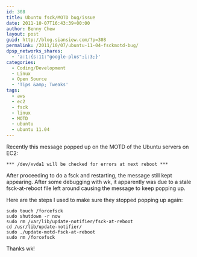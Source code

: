 ```yaml
---
id: 308
title: Ubuntu fsck/MOTD bug/issue
date: 2011-10-07T16:43:39+00:00
author: Benny Chew
layout: post
guid: http://blog.siansiew.com/?p=308
permalink: /2011/10/07/ubuntu-11-04-fsckmotd-bug/
dpsp_networks_shares:
  - 'a:1:{s:11:"google-plus";i:3;}'
categories:
  - Coding/Development
  - Linux
  - Open Source
  - 'Tips &amp; Tweaks'
tags:
  - aws
  - ec2
  - fsck
  - linux
  - MOTD
  - ubuntu
  - ubuntu 11.04
---
```

Recently this message popped up on the MOTD of the Ubuntu servers on EC2:

`*** /dev/xvda1 will be checked for errors at next reboot ***`

After proceeding to do a fsck and restarting, the message still kept appearing. After some debugging with wk, it apparently was due to a stale fsck-at-reboot file left around causing the message to keep popping up.

Here are the steps I used to make sure they stopped popping up again:

```
sudo touch /forcefsck
sudo shutdown -r now
sudo rm /var/lib/update-notifier/fsck-at-reboot
cd /usr/lib/update-notifier/
sudo ./update-motd-fsck-at-reboot
sudo rm /forcefsck
```

Thanks wk!